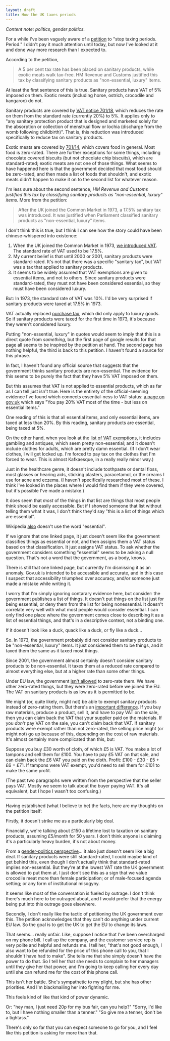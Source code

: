 ```yaml
---
layout: draft
title: How the UK taxes periods
---
```

*Content note: politics, gender politics.*

For a while I've been vaguely aware of a [petition](https://www.change.org/p/george-osborne-stop-taxing-periods-period) to "stop taxing periods. Period." I didn't pay it much attention until today, but now I've looked at it and done way more research than I expected to.

According to the petition,

> A 5 per cent tax rate has been placed on sanitary products, while exotic meats walk tax-free. HM Revenue and Customs justified this tax by classifying sanitary products as "non-essential, luxury" items.

At least the first sentence of this is true. Sanitary products have VAT of 5% imposed on them. Exotic meats (including horse, ostrich, crocodile and kangaroo) do not.

Sanitary products are covered by [VAT notice 701/18](https://www.gov.uk/government/publications/vat-notice-70118-womens-sanitary-protection-products/vat-notice-70118-womens-sanitary-protection-products#products-and-rates), which reduces the rate on them from the standard rate (currently 20%) to 5%. It applies only to "any sanitary protection product that is designed and marketed solely for the absorption or collection of menstrual flow or lochia (discharge from the womb following childbirth)". That is, this reduction was introduced specifically to reduce tax on sanitary products.

Exotic meats are covered by [701/14](https://www.gov.uk/government/publications/vat-notice-70114-food/vat-notice-70114-food#general-food-products), which covers food in general. Most food is zero-rated. There are further exceptions for some things, including chocolate covered biscuits (but not chocolate chip biscuits), which are standard-rated; exotic meats are not one of those things. What seems to have happened here is that the government decided that most food should be zero-rated, and then made a list of foods that shouldn't, and exotic meats didn't happen to make it on to the second list for whatever reason.

I'm less sure about the second sentence, *HM Revenue and Customs justified this tax by classifying sanitary products as "non-essential, luxury" items.* More from the petition:

> After the UK joined the Common Market in 1973, a 17.5% sanitary tax was introduced. It was justified when Parliament classified sanitary products as "non-essential, luxury" items.

I don't think this is true, but I think I can see how the story could have been chinese-whispered into existence:

1. When the UK joined the Common Market in 1973, [we introduced VAT](http://en.wikipedia.org/wiki/Value_Added_Tax_\(United_Kingdom\)#History). The standard rate of VAT used to be 17.5%.
2. My current belief is that until 2000 or 2001, sanitary products were standard-rated. It's not that there was a specific "sanitary tax", but VAT was a tax that applied to sanitary products.
3. It seems to be widely assumed that VAT exemptions are given to essential items, and not to others. Since sanitary products were standard-rated, they must not have been considered essential, so they must have been considered luxury.

But: In 1973, the standard rate of VAT was 10%. I'd be very surprised if sanitary products were taxed at 17.5% in 1973.

VAT actually replaced [purchase tax](http://en.wikipedia.org/wiki/Purchase_Tax), which did only apply to luxury goods. So if sanitary products were taxed for the first time in 1973, it's because they weren't considered luxury.

Putting "non-essential, luxury" in quotes would seem to imply that this is a direct quote from *something*, but the first page of google results for that page all seems to be inspired by the petition at hand. The second page has nothing helpful, the third is back to this petition. I haven't found a source for this phrase.

In fact, I haven't found any official source that suggests that the government thinks sanitary products are non-essential. The evidence for this seems to be purely the fact that they have 5% VAT imposed on them.

But this assumes that VAT is not applied to essential products, which as far as I can tell just isn't true. Here is the entirety of the official-seeming evidence I've found which connects essential-ness to VAT status: [a page on gov.uk](https://www.gov.uk/tax-on-shopping/vat-duties) which says "You pay 20% VAT most of the time - but less on essential items."

One reading of this is that all essential items, and only essential items, are taxed at less than 20%. By this reading, sanitary products are essential, being taxed at 5%.

On the other hand, when you look at the [list of VAT exemptions](https://www.gov.uk/rates-of-vat-on-different-goods-and-services), it includes gambling and antiques, which seem pretty non-essential; and it doesn't include clothes for adults, which are pretty damn essential. (If I don't wear clothes, I will get locked up. I'm forced to pay tax on the clothes that I'm forced to wear. This is almost Kafkaesque, in a really really minor way.)

Just in the healthcare genre, it doesn't include toothpaste or dental floss, most glasses or hearing aids, sticking plasters, paracetamol, or the creams I use for acne and eczema. (I haven't specifically researched most of these. I think I've looked in the places where I would find them if they were covered, but it's possible I've made a mistake.)

It does seem that *most* of the things in that list are things that most people think should be easily accessible. But if I showed someone that list without telling them what it was, I don't think they'd say "this is a list of things which are essential".

Wikipedia [also](http://en.wikipedia.org/wiki/Value_Added_Tax_\(United_Kingdom\)) doesn't use the word "essential".

If we ignore that one linked page, it just doesn't seem like the government classifies things as essential or not, and then assigns them a VAT status based on that classification. It just assigns VAT status. To ask whether the government considers something "essential" seems to be asking a null question. That's not a word that the government, as a body, knows.

There is still that one linked page, but currently I'm dismissing it as an anomaly. Gov.uk is intended to be accessible and accurate, and in this case I suspect that accessibility triumphed over accuracy, and/or someone just made a mistake while writing it.

I worry that I'm simply ignoring contarary evidence here, but consider: the government publishes a list of things. It doesn't put things on the list just for being essential, or deny them from the list for being nonessential. It doesn't correlate very well with what most people would consider essential. I can only find one place where the government comes close to describing it as a list of essential things, and that's in a descriptive context, not a binding one.

If it doesn't look like a duck, quack like a duck, or fly like a duck...

So. In 1973, the government probably did not consider sanitary products to be "non-essential, luxury" items. It just considered them to be things, and it taxed them the same as it taxed most things.

Since 2001, the government almost certainly doesn't consider sanitary products to be non-essential. It taxes them at a reduced rate compared to almost everything else, but at a higher rate than some other things.

Under EU law, the government [isn't allowed](http://en.wikipedia.org/wiki/European_Union_value_added_tax#Zero_rate_derogation) to zero-rate them. We have other zero-rated things, but they were zero-rated before we joined the EU. The VAT on sanitary products is as low as it is permitted to be.

We might (or, quite likely, might not) be able to exempt sanitary products instead of zero-rating them. But there's an [important difference](http://en.wikipedia.org/wiki/European_Union_value_added_tax#Exemption_from_VAT). If you buy raw materials, produce a product, sell it, and have to pay VAT on the sale, then you can claim back the VAT that your supplier paid on the materials. If you *don't* pay VAT on the sale, you can't claim back that VAT. If sanitary products were exempt rather than not zero-rated, the selling price might (or might not) go up because of this, depending on the cost of raw materials. It's almost certainly more complicated than this, but:

Suppose you buy £30 worth of cloth, of which £5 is VAT. You make a lot of tampons and sell them for £100. You have to pay £5 VAT on that sale, and can claim back the £6 VAT you paid on the cloth. Profit: £100 - £30 - £5 + £6 = £71. If tampons were VAT exempt, you'd need to sell them for £101 to make the same profit.

(The past two paragraphs were written from the perspective that the seller pays VAT. Mostly we seem to talk about the buyer paying VAT. It's all equivalent, but I hope I wasn't too confusing.)

---

Having established (what I believe to be) the facts, here are my thoughts on the petition itself:

Firstly, it doesn't strike me as a particularly big deal.

Financially, we're talking about £150 a lifetime lost to taxation on sanitary products, assuming £5/month for 50 years. I don't think anyone is claiming it's a particularly heavy burden, it's not about money.

From a [gender-politics perspective](http://www.bad-housekeeping.com/2014/08/07/sanitary-tax-attacking-the-5/)... it also just doesn't seem like a big deal. If sanitary products were still standard-rated, I could maybe kind of get behind this, even though I don't actually think that standard-rated implies non-essential. But they're at the lowest VAT rate the UK government is allowed to put them at. I just don't see this as a sign that we value crocodile meat more than female participation; or of male-focused agenda setting; or any form of institutional misogyny.

It seems like most of the conversation is fueled by outrage. I don't think there's much here to be outraged about, and I would prefer that the energy being put into this outrage goes elsewhere.

Secondly, I don't really like the tactic of petitioning the UK government over this. The petition acknowledges that they can't do anything under current EU law. So the goal is to get the UK to get the EU to change its laws.

That seems... really unfair. Like, suppose I notice that I've been overcharged on my phone bill. I call up the company, and the customer service rep is very polite and helpful and refunds me. I tell her, "that's not good enough, I also want to be refunded for the price of this phone call to you, that I shouldn't have had to make". She tells me that she simply doesn't have the power to do that. So I tell her that she needs to complain to her managers until they give her that power, and I'm going to keep calling her every day until she can refund me for the cost of this phone call.

This isn't her battle. She's sympathetic to my plight, but she has other priorities. And I'm blackmailing her into fighting for me.

This feels kind of like that kind of power dynamic.

Or: "hey man, I just need 20p for my bus fair, can you help?" "Sorry, I'd like to, but I have nothing smaller than a tenner." "So give me a tenner, don't be a tightass."

There's only so far that you can expect someone to go for you, and I feel like this petition is asking for more than that.
